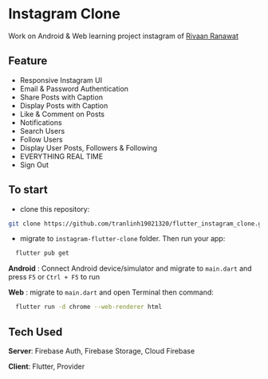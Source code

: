 # Instagram Clone
Work on Android & Web
learning project instagram of [Rivaan Ranawat](https://github.com/RivaanRanawat?tab=repositories) 

## Feature
- Responsive Instagram UI
- Email & Password Authentication
- Share Posts with Caption
- Display Posts with Caption
- Like & Comment on Posts
- Notifications
- Search Users
- Follow Users
- Display User Posts, Followers & Following
- EVERYTHING REAL TIME
- Sign Out
## To start
- clone this repository:
``` sh
git clone https://github.com/tranlinh19021320/flutter_instagram_clone.git
```

- migrate to ```instagram-flutter-clone``` folder.
Then run your app:
```bash
  flutter pub get
```
**Android** :
Connect Android device/simulator and migrate to ```main.dart``` and press ```F5``` or ```Ctrl + F5``` to run

**Web** :
migrate to ```main.dart``` and open Terminal then command:
```bash
  flutter run -d chrome --web-renderer html
```

## Tech Used
**Server**: Firebase Auth, Firebase Storage, Cloud Firebase

**Client**: Flutter, Provider

